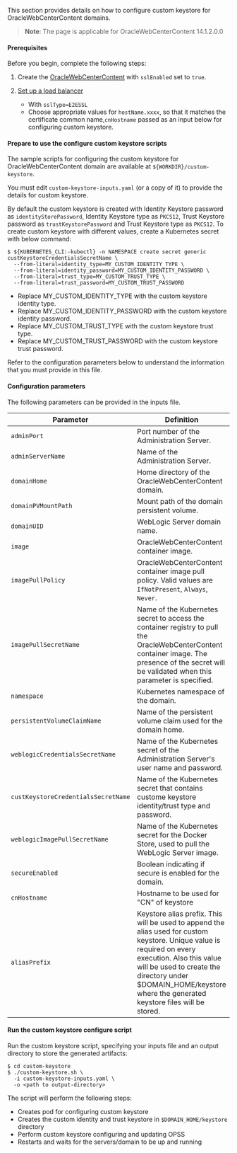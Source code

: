 This section provides details on how to configure custom keystore for OracleWebCenterContent domains.

> **Note**: The page is applicable for OracleWebCenterContent 14.1.2.0.0

#### Prerequisites

Before you begin, complete the following steps:

1. Create the [OracleWebCenterContent](https://github.com/oracle/fmw-kubernetes) with `sslEnabled` set to `true`.
1. [Set up a load balancer](https://github.com/oracle/fmw-kubernetes)

    - With `sslType=E2ESSL`
    - Choose appropriate values for `hostName.xxxx`, so that it matches the certificate common name,`cnHostname` passed as an input below for configuring custom keystore.

#### Prepare to use the configure custom keystore scripts

The sample scripts for configuring the custom keystore for OracleWebCenterContent domain are available at `${WORKDIR}/custom-keystore`.

You must edit `custom-keystore-inputs.yaml` (or a copy of it) to provide the details for custom keystore.

By default the custom keystore is created with Identity Keystore password as `identityStorePassword`, Identity Keystore type as `PKCS12`, Trust Keystore password as `trustKeystorePassword` and Trust Keystore type as `PKCS12`. To create custom keystore with different values, create a Kubernetes secret with below command:

```
$ ${KUBERNETES_CLI:-kubectl} -n NAMESPACE create secret generic custKeystoreCredentialsSecretName \
  --from-literal=identity_type=MY_CUSTOM_IDENTITY_TYPE \
  --from-literal=identity_password=MY_CUSTOM_IDENTITY_PASSWORD \
  --from-literal=trust_type=MY_CUSTOM_TRUST_TYPE \
  --from-literal=trust_password=MY_CUSTOM_TRUST_PASSWORD
```
- Replace MY_CUSTOM_IDENTITY_TYPE with the custom keystore identity type.
- Replace MY_CUSTOM_IDENTITY_PASSWORD with the custom keystore identity password.
- Replace MY_CUSTOM_TRUST_TYPE with the custom keystore trust type.
- Replace MY_CUSTOM_TRUST_PASSWORD with the custom keystore trust password.

Refer to the configuration parameters below to understand the information that you must
provide in this file.

#### Configuration parameters
The following parameters can be provided in the inputs file.

| Parameter | Definition | Default |
| --- | --- | --- |
| `adminPort` | Port number of the Administration Server. | `7011` |
| `adminServerName` | Name of the Administration Server. | `AdminServer` |
| `domainHome` | Home directory of the OracleWebCenterContent domain. | `/u01/oracle/user_projects/domains/wccinfra` |
| `domainPVMountPath` | Mount path of the domain persistent volume. | `/u01/oracle/user_projects` |
| `domainUID` | WebLogic Server domain name. | `wccinfra` |
| `image` | OracleWebCenterContent container image. | `oracle/wccontent:release-version` |
| `imagePullPolicy` | OracleWebCenterContent container image pull policy. Valid values are `IfNotPresent`, `Always`, `Never`. | `IfNotPresent` |
| `imagePullSecretName` | Name of the Kubernetes secret to access the container registry to pull the OracleWebCenterContent container image. The presence of the secret will be validated when this parameter is specified. |  |
| `namespace` | Kubernetes namespace of the domain. | `wccns` |
| `persistentVolumeClaimName` | Name of the persistent volume claim used for the domain home.  | `wccinfra-domain-pvc` |
| `weblogicCredentialsSecretName` | Name of the Kubernetes secret of the Administration Server's user name and password. | `wccinfra-domain-credentials` |
| `custKeystoreCredentialsSecretName` | Name of the Kubernetes secret that contains custome keystore identity/trust type and password. | `wccinfra-custom-keystore-credentials` |
| `weblogicImagePullSecretName` | Name of the Kubernetes secret for the Docker Store, used to pull the WebLogic Server image. |   |
| `secureEnabled` | Boolean indicating if secure is enabled for the domain.|  `true` |
| `cnHostname` | Hostname to be used for "CN" of keystore|  `"*.domain.org"` |
| `aliasPrefix` | Keystore alias prefix. This will be used to append the alias used for custom keystore. Unique value is required on every execution. Also this value will be used to create the directory under $DOMAIN_HOME/keystore where the generated keystore files will be stored. |  `1` |

#### Run the custom keystore configure script

Run the custom keystore script, specifying your inputs file and an output directory to store the
generated artifacts:

```
$ cd custom-keystore
$ ./custom-keystore.sh \
  -i custom-keystore-inputs.yaml \
  -o <path to output-directory>
```

The script will perform the following steps:

* Creates pod for configuring custom keystore
* Creates the custom identity and trust keystore in `$DOMAIN_HOME/keystore` directory
* Perform custom keystore configuring and updating OPSS
* Restarts and waits for the servers/domain to be up and running

